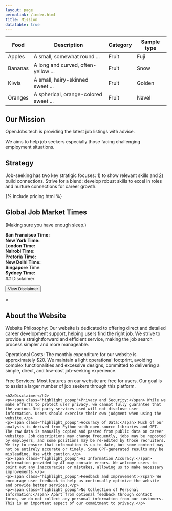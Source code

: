 ```yaml
---
layout: page
permalink: /index.html
title: Mission
datatable: true
---
```



<!-- jQuery library -->
<script src="https://code.jquery.com/jquery-3.5.1.js"></script>

<!-- DataTables CSS -->
<link rel="stylesheet" type="text/css" href="https://cdn.datatables.net/1.10.21/css/jquery.dataTables.css">

<!-- DataTables JS -->
<script type="text/javascript" charset="utf8" src="https://cdn.datatables.net/1.10.21/js/jquery.dataTables.js"></script>


<div class="datatable-begin"></div>

Food    | Description                           | Category | Sample type
------- | ------------------------------------- | -------- | -----------
Apples  | A small, somewhat round ...           | Fruit    | Fuji
Bananas | A long and curved, often-yellow ...   | Fruit    | Snow
Kiwis   | A small, hairy-skinned sweet ...      | Fruit    | Golden
Oranges | A spherical, orange-colored sweet ... | Fruit    | Navel

<div class="datatable-end"></div>

 <script>
  $(document).ready(function(){
    // This will add an `id` to the first `table` element within your content.
    var table = $('article table').first();
    table.attr('id', 'myTable');

    // Now you can initialize DataTables
    $('#myTable').DataTable({
      "paging": true,
      "ordering": true,
      "info": false
    });
  });
</script>


## Our Mission

OpenJobs.tech is providing the latest job listings with advice. 

We aims to help job seekers especially those facing challenging employment situations.

<!-- The site compiles and updates new job postings regularly across various industries and locations in Tech. Users can easily search and filter jobs that match their skills and interests.

Each job listing on OpenJobs.tech contains a brief analysis. The site also provides blogs, tips and suggestions to help job seekers tailor their resumes and interview strategies for specific roles. -->

## Strategy

Job-seeking has two key stratigic focuses: 1) to show relevant skills and 2) build connections. Strive for a blend: develop robust skills to excel in roles and nurture connections for career growth.

{% include pricing.html %}


## Global Job Market Times

(Making sure you have enough sleep.)

<div id="time-SanFrancisco"><b>San Francisco Time:</b></div>
<div id="time-NewYork"><b>New York Time:</b></div>
<div id="time-London"><b>London Time:</b></div>
<div id="time-Nairobi"><b>Nairobi Time:</b></div>
<div id="time-Pretoria"><b>Pretoria Time:</b></div>
<div id="time-NewDelhi"><b>New Delhi Time:</b></div>  
<div id="time-Singapore"><b>Singapore</b> Time: </div>
<div id="time-Sydney"><b>Sydney Time:</b></div>


<div id="spacer"></div>
## Disclaimer

<button id="disclaimerBtn">View Disclaimer</button>

<!-- Disclaimer Modal -->
<div id="disclaimerModal" class="modal">
  <div class="modal-content">
    <span class="close">&times;</span>
    <h2>About the Website</h2>
    <p><span class="highlight_popup">Website Philosophy:</span> Our website is dedicated to offering direct and detailed career development support, helping users find the right job. We strive to provide a straightforward and efficient service, making the job search process simpler and more manageable.</p>
    <p><span class="highlight_popup">Operational Costs:</span> The monthly expenditure for our website is approximately $20. We maintain a light operational footprint, avoiding complex functionalities and excessive designs, committed to delivering a simple, direct, and low-cost job-seeking experience.</p>
    <p><span class="highlight_popup">Free Services:</span> Most features on our website are free for users. Our goal is to assist a larger number of job seekers through this platform.</p>

    <h2>Disclaimer</h2>
    <p><span class="highlight_popup">Privacy and Security:</span> While we make efforts to protect user privacy, we cannot fully guarantee that the various 3rd party services used will not disclose user information. Users should exercise their own judgment when using the website.</p>
    <p><span class="highlight_popup">Accuracy of Data:</span> Much of our analysis is derived from Python with open-source libraries and GPT. The raw data is manually copied and pasted from public data on career websites. Job descriptions may change frequently, jobs may be reposted by employers, and some positions may be re-edited by those recruiters. We try to ensure that information is up-to-date, but some content may not be entirely accurate or timely. Some GPT-generated results may be misleading. Use with caution.</p>
    <p><span class="highlight_popup">AI Information Accuracy:</span> Information provided by AI may contain errors. We welcome users to point out any inaccuracies or mistakes, allowing us to make necessary improvements.</p>
    <p><span class="highlight_popup">Feedback and Improvement:</span> We encourage user feedback to help us continually optimize the website and provide better services.</p>
    <p><span class="highlight_popup">No Collection of Personal Information:</span> Apart from optional feedback through contact forms, we do not collect any personal information from our customers. This is an important aspect of our commitment to privacy.</p>
  </div>
</div>

<script>
// Get the modal
var disclaimerModal = document.getElementById("disclaimerModal");

// Get the button that opens the modal
var disclaimerBtn = document.getElementById("disclaimerBtn");

// Get the <span> element that closes the modal
var disclaimerSpan = disclaimerModal.getElementsByClassName("close")[0];

// When the user clicks the button, open the modal 
disclaimerBtn.onclick = function() {
  disclaimerModal.style.display = "block";
}

// When the user clicks on <span> (x), close the modal
disclaimerSpan.onclick = function() {
  disclaimerModal.style.display = "none";
}

// When the user clicks anywhere outside of the modal, close it
window.onclick = function(event) {
  if (event.target == disclaimerModal) {
    disclaimerModal.style.display = "none";
  }
}
</script>



